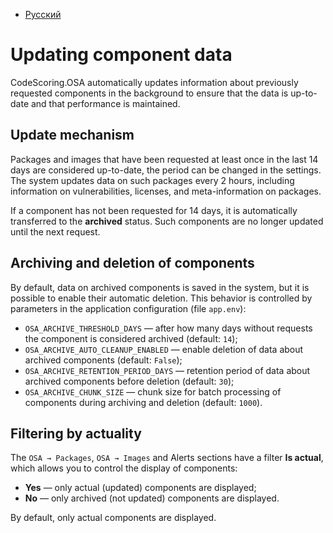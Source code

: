 - [Русский](../../osa/update/)

# Updating component data

CodeScoring.OSA automatically updates information about previously requested components in the background to ensure that the data is up-to-date and that performance is maintained.

## Update mechanism

Packages and images that have been requested at least once in the last 14 days are considered up-to-date, the period can be changed in the settings. The system updates data on such packages every 2 hours, including information on vulnerabilities, licenses, and meta-information on packages.

If a component has not been requested for 14 days, it is automatically transferred to the **archived** status. Such components are no longer updated until the next request.

## Archiving and deletion of components

By default, data on archived components is saved in the system, but it is possible to enable their automatic deletion. This behavior is controlled by parameters in the application configuration (file `app.env`):

- `OSA_ARCHIVE_THRESHOLD_DAYS` — after how many days without requests the component is considered archived (default: `14`);
- `OSA_ARCHIVE_AUTO_CLEANUP_ENABLED` — enable deletion of data about archived components (default: `False`);
- `OSA_ARCHIVE_RETENTION_PERIOD_DAYS` — retention period of data about archived components before deletion (default: `30`);
- `OSA_ARCHIVE_CHUNK_SIZE` — chunk size for batch processing of components during archiving and deletion (default: `1000`).

## Filtering by actuality

The `OSA → Packages`, `OSA → Images` and Alerts sections have a filter **Is actual**, which allows you to control the display of components:

- **Yes** — only actual (updated) components are displayed;
- **No** — only archived (not updated) components are displayed.

By default, only actual components are displayed.
